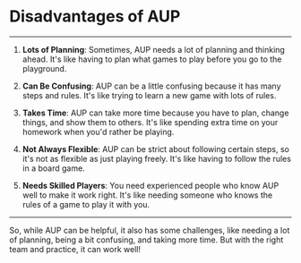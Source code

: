 # Disadvantages of AUP

---

1. **Lots of Planning**: Sometimes, AUP needs a lot of planning and thinking ahead. It's like having to plan what games to play before you go to the playground.

2. **Can Be Confusing**: AUP can be a little confusing because it has many steps and rules. It's like trying to learn a new game with lots of rules.

3. **Takes Time**: AUP can take more time because you have to plan, change things, and show them to others. It's like spending extra time on your homework when you'd rather be playing.

4. **Not Always Flexible**: AUP can be strict about following certain steps, so it's not as flexible as just playing freely. It's like having to follow the rules in a board game.

5. **Needs Skilled Players**: You need experienced people who know AUP well to make it work right. It's like needing someone who knows the rules of a game to play it with you.

---

So, while AUP can be helpful, it also has some challenges, like needing a lot of planning, being a bit confusing, and taking more time. But with the right team and practice, it can work well!
